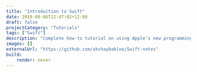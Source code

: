 ```yaml
---
title: "Introduction to Swift"
date: 2018-09-06T12:47:02+12:00
draft: false
projectCategory: "Tutorials"
tags: ["Swift"]
description: "Complete how-to tutorial on using Apple's new programming language - Swift."
images: []
externalUrl: "https://github.com/akshaybabloo/Swift-notes"
build:
    render: never
---
```

